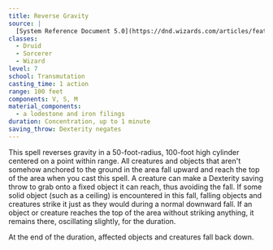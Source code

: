 ```yaml
---
title: Reverse Gravity
source: |
  [System Reference Document 5.0](https://dnd.wizards.com/articles/features/systems-reference-document-srd)
classes:
  - Druid
  - Sorcerer
  - Wizard
level: 7
school: Transmutation
casting_time: 1 action
range: 100 feet
components: V, S, M
material_components:
  - a lodestone and iron filings
duration: Concentration, up to 1 minute
saving_throw: Dexterity negates
---
```


This spell reverses gravity in a 50-foot-radius, 100-foot high cylinder centered on a point within range. All creatures and objects that aren't somehow anchored to the ground in the area fall upward and reach the top of the area when you cast this spell. A creature can make a Dexterity saving throw to grab onto a fixed object it can reach, thus avoiding the fall. If some solid object (such as a ceiling) is encountered in this fall, falling objects and creatures strike it just as they would during a normal downward fall. If an object or creature reaches the top of the area without striking anything, it remains there, oscillating slightly, for the duration.

At the end of the duration, affected objects and creatures fall back down.
